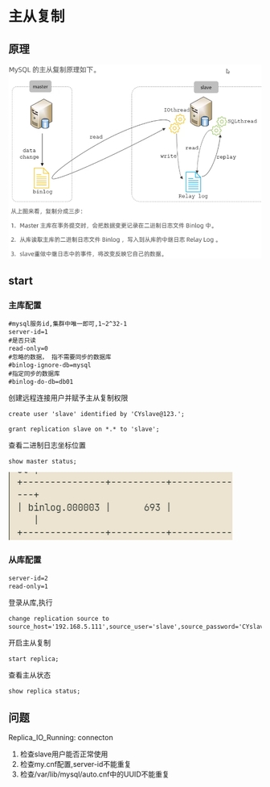 # 主从复制

## 原理

![](images/Pasted%20image%2020240224163936.png)

## start

### 主库配置

```
#mysql服务id,集群中唯一即可,1~2^32-1
server-id=1
#是否只读
read-only=0
#忽略的数据， 指不需要同步的数据库
#binlog-ignore-db=mysql
#指定同步的数据库
#binlog-do-db=db01
```

创建远程连接用户并赋予主从复制权限

```
create user 'slave' identified by 'CYslave@123.';
```

```
grant replication slave on *.* to 'slave';
```

查看二进制日志坐标位置

```
show master status;
```
![](images/Pasted%20image%2020240224171031.png)

### 从库配置

```
server-id=2
read-only=1
```

登录从库,执行

```
change replication source to source_host='192.168.5.111',source_user='slave',source_password='CYslave@123.',source_log_file='<binlog.000003>',source_log_pos=693;
```

开启主从复制

```
start replica;
```

查看主从状态

```
show replica status;
```

## 问题

Replica_IO_Running: connecton

1. 检查slave用户能否正常使用
2. 检查my.cnf配置,server-id不能重复
3. 检查/var/lib/mysql/auto.cnf中的UUID不能重复